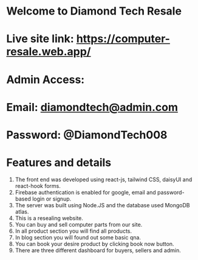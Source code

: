 # Welcome to Diamond Tech Resale

# Live site link: https://computer-resale.web.app/

# Admin Access:

# Email: diamondtech@admin.com

# Password: @DiamondTech008

# Features and details

1. The front end was developed using react-js, tailwind CSS, daisyUI and react-hook forms.
2. Firebase authentication is enabled for google, email and password-based login or signup.
3. The server was built using Node.JS and the database used MongoDB atlas.
4. This is a resealing website.
5. You can buy and sell computer parts from our site.
6. In all product section you will find all products.
7. In blog section you will found out some basic qna.
8. You can book your desire product by clicking book now button.
9. There are three different dashboard for buyers, sellers and admin.
